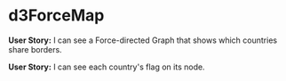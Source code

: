 # d3ForceMap
**User Story:** I can see a Force-directed Graph that shows which countries share borders.

**User Story:** I can see each country's flag on its node.
